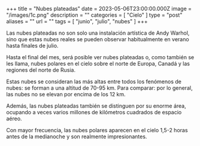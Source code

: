 +++
title = "Nubes plateadas"
date = 2023-05-06T23:00:00.000Z
image = "/images/1c.png"
description = ""
categories = [ "Cielo" ]
type = "post"
aliases = ""
url = ""
tags = [ "junio", "julio", "nubes" ]
+++

Las nubes plateadas no son solo una instalación artística de Andy Warhol, sino que estas nubes reales se pueden observar habitualmente en verano hasta finales de julio.

Hasta el final del mes, será posible ver nubes plateadas o, como también se les llama, nubes polares en el cielo sobre el norte de Europa, Canadá y las regiones del norte de Rusia.

Estas nubes se consideran las más altas entre todos los fenómenos de nubes: se forman a una altitud de 70-95 km. Para comparar: por lo general, las nubes no se elevan por encima de los 12 km.

Además, las nubes plateadas también se distinguen por su enorme área, ocupando a veces varios millones de kilómetros cuadrados de espacio aéreo.

Con mayor frecuencia, las nubes polares aparecen en el cielo 1,5-2 horas antes de la medianoche y son realmente impresionantes.
